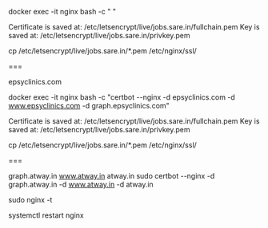 docker exec -it nginx bash -c "
"

Certificate is saved at:    /etc/letsencrypt/live/jobs.sare.in/fullchain.pem
Key is saved at:            /etc/letsencrypt/live/jobs.sare.in/privkey.pem

cp /etc/letsencrypt/live/jobs.sare.in/*.pem /etc/nginx/ssl/

===

epsyclinics.com

docker exec -it nginx bash -c "certbot --nginx -d epsyclinics.com -d www.epsyclinics.com -d graph.epsyclinics.com"

Certificate is saved at:    /etc/letsencrypt/live/jobs.sare.in/fullchain.pem
Key is saved at:            /etc/letsencrypt/live/jobs.sare.in/privkey.pem

cp /etc/letsencrypt/live/jobs.sare.in/*.pem /etc/nginx/ssl/


===

graph.atway.in www.atway.in atway.in
sudo certbot --nginx -d graph.atway.in -d www.atway.in -d atway.in

sudo nginx -t

systemctl restart nginx